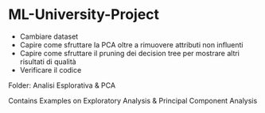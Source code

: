 # ML-University-Project

- Cambiare dataset
- Capire come sfruttare la PCA oltre a rimuovere attributi non influenti
- Capire come sfruttare il pruning dei decision tree per mostrare altri risultati di qualità
- Verificare il codice

Folder: Analisi Esplorativa & PCA

Contains Examples on Exploratory Analysis & Principal Component Analysis
